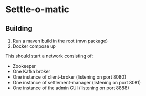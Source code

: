# Settle-o-matic

## Building

1. Run a maven build in the root (mvn package)
2. Docker compose up

This should start a network consisting of:
* Zookeeper
* One Kafka broker
* One instance of client-broker (listening on port 8080)
* One instance of settlement-manager (listening on port 8081)
* One instance of the admin GUI (listening on port 8888)
